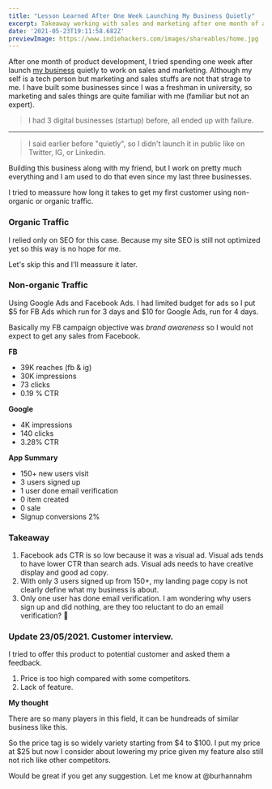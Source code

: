 ```yaml
---
title: "Lesson Learned After One Week Launching My Business Quietly"
excerpt: Takeaway working with sales and marketing after one month of application development.
date: '2021-05-23T19:11:58.682Z'
previewImage: https://www.indiehackers.com/images/shareables/home.jpg
---
```


After one month of product development, I tried spending one week after launch [my business](https://getmakerlog.com/products/walimah) quietly to work on sales and marketing. Although my self is a tech person but marketing and sales stuffs are not that strage to me. I have built some businesses since I was a freshman in university, so marketing and sales things are quite familiar with me (familiar but not an expert).

> I had 3 digital businesses (startup) before, all ended up with failure.

---

> I said earlier before "quietly", so I didn't launch it in public like on Twitter, IG, or Linkedin.

Building this business along with my friend, but I work on pretty much everything and I am used to do that even since my last three businesses.

I tried to meassure how long it takes to get my first customer using non-organic or organic traffic.

### Organic Traffic

I relied only on SEO for this case. Because my site SEO is still not optimized yet so this way is no hope for me.

Let's skip this and I'll meassure it later.

### Non-organic Traffic

Using Google Ads and Facebook Ads. I had limited budget for ads so I put $5 for FB Ads which run for 3  days and $10 for Google Ads, run for 4 days.

Basically my FB campaign objective was _brand awareness_ so I would not expect to get any sales from Facebook.

__FB__

- 39K reaches (fb & ig)
- 30K impressions
- 73 clicks
- 0.19 % CTR

__Google__

- 4K impressions
- 140 clicks
- 3.28% CTR

__App Summary__

- 150+ new users visit
- 3 users signed up
- 1 user done email verification
- 0 item created
- 0 sale
- Signup conversions 2%

### Takeaway

1. Facebook ads CTR is so low because it was a visual ad. Visual ads tends to have lower CTR than search ads. Visual ads needs to have creative display and good ad copy.
2. With only 3 users signed up from 150+, my landing page copy is not clearly define what my business is about.
3. Only one user has done email verification. I am wondering why users sign up and did nothing, are they too reluctant to do an email verification? 🤔


### Update 23/05/2021. Customer interview.

I tried to offer this product to potential customer and asked them a feedback.

1. Price is too high compared with some competitors.
2. Lack of feature.

__My thought__

There are so many players in this field, it can be hundreads of similar business like this.

So the price tag is so widely variety starting from $4 to $100. I put my price at $25 but now I consider about lowering my price given my feature also still not rich like other competitors.

Would be great if you get any suggestion. Let me know at @burhannahm
